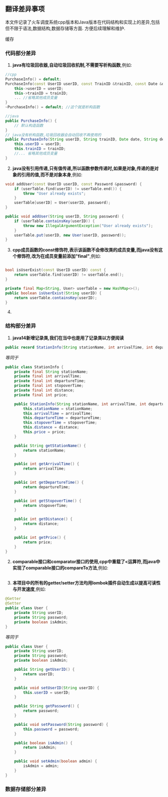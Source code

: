 ## 翻译差异事项

本文件记录了火车调度系统cpp版本和Java版本在代码结构和实现上的差异,包括但不限于语法,数据结构,数据存储等方面.
方便后续理解和维护.

缓存


### 代码部分差异
1. **java有垃圾回收器,自动垃圾回收机制,不需要写析构函数**,例如:
```cpp
//cpp
PurchaseInfo() = default;
PurchaseInfo(const UserID userID, const TrainID &trainID, const Date &date, const StationID &departureStation, int type) {
    this->userID = userID;
    this->trainID = trainID;
    ... //省略其他成员变量
}
~PurchaseInfo() = default; //这个就是析构函数

```
```java
//java
public PurchaseInfo() {
    // 默认构造函数
}
// java没有析构函数,垃圾回收器会自动回收不再使用的
public PurchaseInfo(String userID, String trainID, Date date, String departureStation, int type) {
    this.userID = userID;
    this.trainID = trainID;
    //... 省略其他成员变量
}
```

2. **java没有引用传递,只有值传递,所以函数参数传递时,如果是对象,传递的是对象的引用的值,而不是对象本身**,例如:
```cpp
void addUser(const UserID userID, const Password &password) {
    if (userTable.find(userID) != userTable.end()) {
        throw "User already exists";
    }
    userTable[userID] = User(userID, password);
}
```
```java
public void addUser(String userID, String password) {
    if (userTable.containsKey(userID)) {
        throw new IllegalArgumentException("User already exists");
    }
    userTable.put(userID, new User(userID, password));
}
```
3. **cpp成员函数的const修饰符,表示该函数不会修改类的成员变量,而java没有这个修饰符,改为在成员变量前添加"final"**,例如:
```cpp

bool isUserExist(const UserID userID) const {
    return userTable.find(userID) != userTable.end();
}
```
```java
private final Map<String, User> userTable = new HashMap<>();
public boolean isUserExist(String userID) {
    return userTable.containsKey(userID);
}
```
4. 

### 结构部分差异

1. **java14新增记录类,我们在当中也是用了记录类以方便阅读**
```java
public record StationInfo(String stationName, int arrivalTime, int departureTime, int stopoverTime, int distance, int price) {}
```
*等同于*
```java
public class StationInfo {
    private final String stationName;
    private final int arrivalTime;
    private final int departureTime;
    private final int stopoverTime;
    private final int distance;
    private final int price;

    public StationInfo(String stationName, int arrivalTime, int departureTime, int stopoverTime, int distance, int price) {
        this.stationName = stationName;
        this.arrivalTime = arrivalTime;
        this.departureTime = departureTime;
        this.stopoverTime = stopoverTime;
        this.distance = distance;
        this.price = price;
    }

    public String getStationName() {
        return stationName;
    }

    public int getArrivalTime() {
        return arrivalTime;
    }

    public int getDepartureTime() {
        return departureTime;
    }

    public int getStopoverTime() {
        return stopoverTime;
    }

    public int getDistance() {
        return distance;
    }

    public int getPrice() {
        return price;
    }
}
```
2. **comparable<T>接口和comparator接口的使用,cpp中重载了<运算符,而java中实现了comparable接口的compareTo方法**,例如:
```java
```

3. **本项目中的所有的getter/setter方法均用lombok插件自动生成以提高可读性与开发速度**,例如:
```java
@Getter
@Setter
public class User {
    private String userID;
    private String password;
    private boolean isAdmin;
}
```
_等同于_
```java
public class User {
    private String userID;
    private String password;
    private boolean isAdmin;

    public String getUserID() {
        return userID;
    }

    public void setUserID(String userID) {
        this.userID = userID;
    }

    public String getPassword() {
        return password;
    }

    public void setPassword(String password) {
        this.password = password;
    }

    public boolean isAdmin() {
        return isAdmin;
    }

    public void setAdmin(boolean admin) {
        isAdmin = admin;
    }
}
```

### 数据存储部分差异
